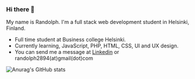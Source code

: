 ### Hi there 👋

My name is Randolph. I'm a full stack web development student in Helsinki, Finland. 

* Full time student at Business college Helsinki.
* Currently learning, JavaScript, PHP, HTML, CSS, UI and UX design.
* You can send me a message at [Linkedin](https://www.google.com "Google's Homepage") or randolph2894(at)gmail(dot)com

![Anurag's GitHub stats](https://github-readme-stats.vercel.app/api?username=RR2894&show_icons=true&theme=blue_navy)
